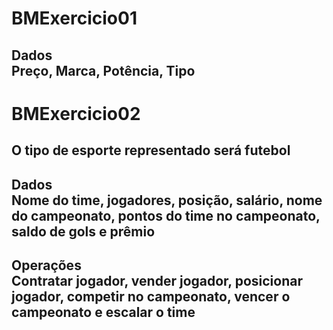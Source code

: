 # BMExercicio01
## Dados <br> Preço, Marca, Potência, Tipo

# BMExercicio02
## O tipo de esporte representado será futebol
## Dados <br> Nome do time, jogadores, posição, salário, nome do campeonato, pontos do time no campeonato, saldo de gols e prêmio
## Operações <br> Contratar jogador, vender jogador, posicionar jogador, competir no campeonato, vencer o campeonato e escalar o time
